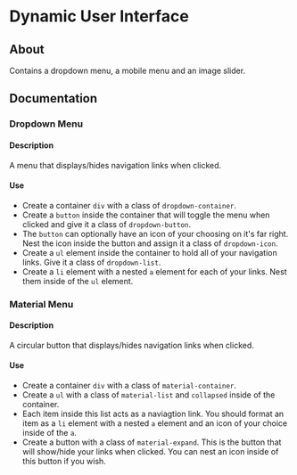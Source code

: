 # Dynamic User Interface

## About

Contains a dropdown menu, a mobile menu and an image slider.

## Documentation

### Dropdown Menu

#### Description

A menu that displays/hides navigation links when clicked.

#### Use

- Create a container `div` with a class of `dropdown-container`.
- Create a `button` inside the container that will toggle the menu when clicked and give it a class of `dropdown-button`.
- The `button` can optionally have an icon of your choosing on it's far right. Nest the icon inside the button and assign it a class of `dropdown-icon`.
- Create a `ul` element inside the container to hold all of your navigation links. Give it a class of `dropdown-list`.
- Create a `li` element with a nested `a` element for each of your links. Nest them inside of the `ul` element.

### Material Menu

#### Description

A circular button that displays/hides navigation links when clicked.

#### Use

- Create a container `div` with a class of `material-container`.
- Create a `ul` with a class of `material-list` and `collapsed` inside of the container.
- Each item inside this list acts as a naviagtion link. You should format an item as a `li` element with a nested `a` element and an icon of your choice inside of the `a`.
- Create a button with a class of `material-expand`. This is the button that will show/hide your links when clicked. You can nest an icon inside of this button if you wish.
